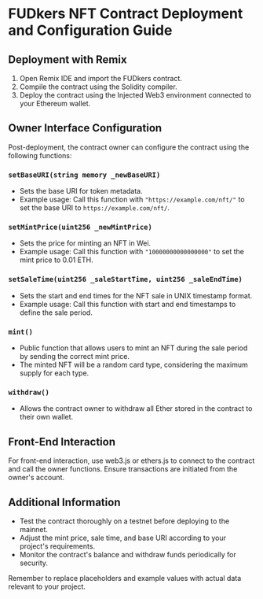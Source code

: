 # FUDkers NFT Contract Deployment and Configuration Guide

## Deployment with Remix
1. Open Remix IDE and import the FUDkers contract.
2. Compile the contract using the Solidity compiler.
3. Deploy the contract using the Injected Web3 environment connected to your Ethereum wallet.

## Owner Interface Configuration
Post-deployment, the contract owner can configure the contract using the following functions:

### `setBaseURI(string memory _newBaseURI)`
- Sets the base URI for token metadata.
- Example usage: Call this function with `"https://example.com/nft/"` to set the base URI to `https://example.com/nft/`.

### `setMintPrice(uint256 _newMintPrice)`
- Sets the price for minting an NFT in Wei.
- Example usage: Call this function with `"10000000000000000"` to set the mint price to 0.01 ETH.

### `setSaleTime(uint256 _saleStartTime, uint256 _saleEndTime)`
- Sets the start and end times for the NFT sale in UNIX timestamp format.
- Example usage: Call this function with start and end timestamps to define the sale period.

### `mint()`
- Public function that allows users to mint an NFT during the sale period by sending the correct mint price.
- The minted NFT will be a random card type, considering the maximum supply for each type.

### `withdraw()`
- Allows the contract owner to withdraw all Ether stored in the contract to their own wallet.

## Front-End Interaction
For front-end interaction, use web3.js or ethers.js to connect to the contract and call the owner functions. Ensure transactions are initiated from the owner's account.

## Additional Information
- Test the contract thoroughly on a testnet before deploying to the mainnet.
- Adjust the mint price, sale time, and base URI according to your project's requirements.
- Monitor the contract's balance and withdraw funds periodically for security.

Remember to replace placeholders and example values with actual data relevant to your project.
